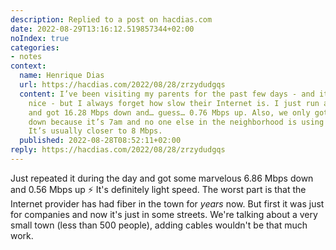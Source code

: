 ```yaml
---
description: Replied to a post on hacdias.com
date: 2022-08-29T13:16:12.519857344+02:00
noIndex: true
categories:
- notes
context:
  name: Henrique Dias
  url: https://hacdias.com/2022/08/28/zrzydudgqs
  content: I’ve been visiting my parents for the past few days - and it has been very
    nice - but I always forget how slow their Internet is. I just run a Speedtest
    and got 16.28 Mbps down and… guess… 0.76 Mbps up. Also, we only got 16.28 Mbps
    down because it’s 7am and no one else in the neighborhood is using the Internet.
    It’s usually closer to 8 Mbps.
  published: 2022-08-28T08:52:11+02:00
reply: https://hacdias.com/2022/08/28/zrzydudgqs
---
```


Just repeated it during the day and got some marvelous 6.86 Mbps down and 0.56 Mbps up ⚡️ It's definitely light speed. The worst part is that the Internet provider has had fiber in the town for _years_ now. But first it was just for companies and now it's just in some streets. We're talking about a very small town (less than 500 people), adding cables wouldn't be that much work.
